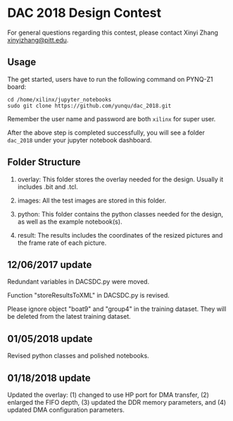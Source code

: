 # DAC 2018 Design Contest

For general questions regarding this contest, please contact Xinyi Zhang <xinyizhang@pitt.edu>.

## Usage
The get started, users have to run the following command on PYNQ-Z1 board:

```shell
cd /home/xilinx/jupyter_notebooks
sudo git clone https://github.com/yunqu/dac_2018.git
```
Remember the user name and password are both `xilinx` for super user.

After the above step is completed successfully, you will see a folder `dac_2018` under your 
jupyter notebook dashboard.


## Folder Structure

1. overlay: This folder stores the overlay needed for the design. Usually it includes <teamname>.bit and <teamname>.tcl.

2. images: All the test images are stored in this folder.

3. python: This folder contains the python classes needed for the design, as well as the example notebook(s).

4. result: The results includes the coordinates of the resized pictures and the frame rate of each picture.

## 12/06/2017 update

Redundant variables in DACSDC.py were moved.

Function "storeResultsToXML" in DACSDC.py is revised.

Please ignore object "boat9" and "group4" in the training dataset. They will be deleted from the latest training dataset.

## 01/05/2018 update

Revised python classes and polished notebooks.

## 01/18/2018 update

Updated the overlay: (1) changed to use HP port for DMA transfer, (2) enlarged the FIFO depth, (3) updated the 
DDR memory parameters, and (4) updated DMA configuration parameters. 

